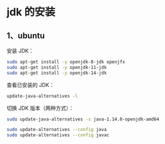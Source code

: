 # jdk 的安装

## 1、ubuntu

安装 JDK：

```sh
sudo apt-get install -y openjdk-8-jdk openjfx
sudo apt-get install -y openjdk-11-jdk
sudo apt-get install -y openjdk-14-jdk
```

查看已安装的 JDK：

```sh
update-java-alternatives -l
```

切换 JDK 版本（两种方式）：

```sh
sudo update-java-alternatives -s java-1.14.0-openjdk-amd64
```

```sh
sudo update-alternatives --config java
sudo update-alternatives --config javac
```

